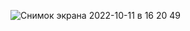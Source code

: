 ![Снимок экрана 2022-10-11 в 16 20 49](https://user-images.githubusercontent.com/42740538/195051306-907353fe-1915-4dd3-a1d1-6e297272ba8d.png)
